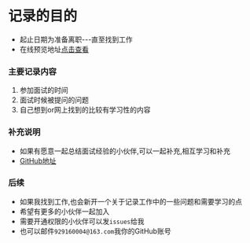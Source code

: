 # 记录的目的 
- 起止日期为准备离职---直至找到工作
- 在线预览地址[点击查看](http://www.bifjhh.com/interview/_book/index.html)

### 主要记录内容
1. 参加面试的时间 
2. 面试时候被提问的问题
3. 自己想到or网上找到的比较有学习性的内容


### 补充说明
- 如果有愿意一起总结面试经验的小伙伴,可以一起补充,相互学习和补充
- [GitHub地址](https://github.com/bifjhh/interview)

### 后续
- 如果我找到工作,也会新开一个关于记录工作中的一些问题和需要学习的点
- 希望有更多的小伙伴一起加入
- 需要开通权限的小伙伴可以发`issues`给我
- 也可以邮件`929160004@163.com`我你的GitHub账号



